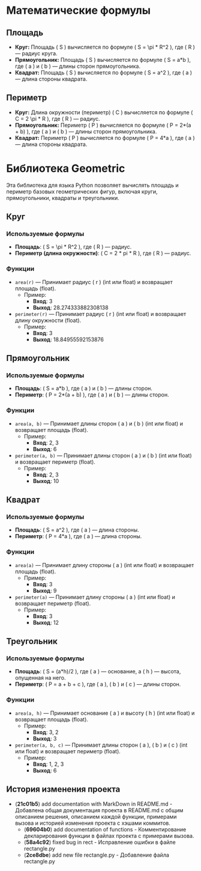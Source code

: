 # Математические формулы

## Площадь
- **Круг:** Площадь \( S \) вычисляется по формуле \( S = \pi * R^2 \), где \( R \) — радиус круга.
- **Прямоугольник:** Площадь \( S \) вычисляется по формуле \( S = a*b \), где \( a \) и \( b \) — длины сторон прямоугольника.
- **Квадрат:** Площадь \( S \) вычисляется по формуле \( S = a^2 \), где \( a \) — длина стороны квадрата.

## Периметр
- **Круг:** Длина окружности (периметр) \( C \) вычисляется по формуле \( C = 2 \pi * R \), где \( R \) — радиус.
- **Прямоугольник:** Периметр \( P \) вычисляется по формуле \( P = 2*(a + b) \), где \( a \) и \( b \) — длины сторон прямоугольника.
- **Квадрат:** Периметр \( P \) вычисляется по формуле \( P = 4*a \), где \( a \) — длина стороны квадрата.

# Библиотека Geometric

Эта библиотека для языка Python позволяет вычислять площадь и периметр базовых геометрических фигур, включая круги, прямоугольники, квадраты и треугольники.

## Круг

### Используемые формулы
- **Площадь**: \( S = \pi * R^2 \), где \( R \) — радиус.
- **Периметр (длина окружности)**: \( C = 2 * pi * R \), где \( R \) — радиус.

### Функции
- `area(r)` — Принимает радиус \( r \) (int или float) и возвращает площадь (float).
  - Пример:
    - **Вход**: 3
    - **Выход**: 28.274333882308138
- `perimeter(r)` — Принимает радиус \( r \) (int или float) и возвращает длину окружности (float).
  - Пример:
    - **Вход**: 3
    - **Выход**: 18.84955592153876

## Прямоугольник

### Используемые формулы
- **Площадь**: \( S = a*b \), где \( a \) и \( b \) — длины сторон.
- **Периметр**: \( P = 2*(a + b) \), где \( a \) и \( b \) — длины сторон.

### Функции
- `area(a, b)` — Принимает длины сторон \( a \) и \( b \) (int или float) и возвращает площадь (float).
  - Пример:
    - **Вход**: 2, 3
    - **Выход**: 6
- `perimeter(a, b)` — Принимает длины сторон \( a \) и \( b \) (int или float) и возвращает периметр (float).
  - Пример:
    - **Вход**: 2, 3
    - **Выход**: 10

## Квадрат

### Используемые формулы
- **Площадь**: \( S = a^2 \), где \( a \) — длина стороны.
- **Периметр**: \( P = 4*a \), где \( a \) — длина стороны.

### Функции
- `area(a)` — Принимает длину стороны \( a \) (int или float) и возвращает площадь (float).
  - Пример:
    - **Вход**: 3
    - **Выход**: 9
- `perimeter(a)` — Принимает длину стороны \( a \) (int или float) и возвращает периметр (float).
  - Пример:
    - **Вход**: 3
    - **Выход**: 12

## Треугольник

### Используемые формулы
- **Площадь**: \( S = (a*h)/2 \), где \( a \) — основание, а \( h \) — высота, опущенная на него.
- **Периметр**: \( P = a + b + c \), где \( a \), \( b \) и \( c \) — длины сторон.

### Функции
- `area(a, h)` — Принимает основание \( a \) и высоту \( h \) (int или float) и возвращает площадь (float).
  - Пример:
    - **Вход**: 3, 2
    - **Выход**: 3
- `perimeter(a, b, c)` — Принимает длины сторон \( a \), \( b \) и \( c \) (int или float) и возвращает периметр (float).
  - Пример:
    - **Вход**: 1, 2, 3
    - **Выход**: 6
## История изменения проекта
- (**21c01b5**) add documentation with MarkDown in README.md - Добавлена общая документация проекта в README.md с общим описанием   решения, описанием каждой функции, примерами вызова и историей изменения проекта с хэшами коммитов.
    - (**69604b0**) add documentation of functions - Комментирование декларирования функции в файлах проекта с примерами вызова.
    - (**58a4c92**) fixed bug in rect - Исправление ошибки в файле rectangle.py
    - (**2ce8dbe**) add new file rectangle.py - Добавление файла rectangle.py